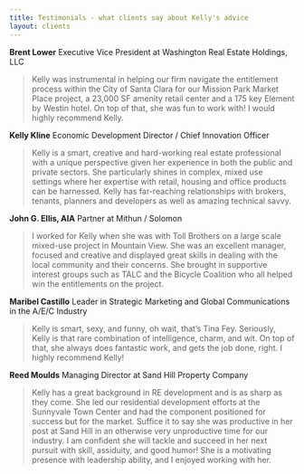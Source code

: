 ```yaml
---
title: Testimonials - what clients say about Kelly's advice
layout: clients
---
```

**Brent Lower**
Executive Vice President at Washington Real Estate Holdings, LLC

> Kelly was instrumental in helping our firm navigate the entitlement process within the City of Santa Clara for our Mission Park Market Place project, a 23,000 SF amenity retail center and a 175 key Element by Westin hotel. On top of that, she was fun to work with! I would highly recommend Kelly.

**Kelly Kline**
Economic Development Director / Chief Innovation Officer

> Kelly is a smart, creative and hard-working real estate professional with a unique perspective given her experience in both the public and private sectors. She particularly shines in complex, mixed use settings where her expertise with retail, housing and office products can be harnessed. Kelly has far-reaching relationships with brokers, tenants, planners and developers as well as amazing technical savvy.

**John G. Ellis, AIA**
Partner at Mithun / Solomon

> I worked for Kelly when she was with Toll Brothers on a large scale mixed-use project in Mountain View. She was an excellent manager, focused and creative and displayed great skills in dealing with the local community and their concerns. She brought in supportive interest groups such as TALC and the Bicycle Coalition who all helped win the entitlements on the project.

**Maribel Castillo**
Leader in Strategic Marketing and Global Communications in the A/E/C Industry

> Kelly is smart, sexy, and funny, oh wait, that’s Tina Fey. Seriously, Kelly is that rare combination of intelligence, charm, and wit. On top of that, she always does fantastic work, and gets the job done, right. I highly recommend Kelly!

**Reed Moulds**
Managing Director at Sand Hill Property Company

> Kelly has a great background in RE development and is as sharp as they come. She led our residential development efforts at the Sunnyvale Town Center and had the component positioned for success but for the market. Suffice it to say she was productive in her post at Sand Hill in an otherwise very unproductive time for our industry. I am confident she will tackle and succeed in her next pursuit with skill, assiduity, and good humor! She is a motivating presence with leadership ability, and I enjoyed working with her.
